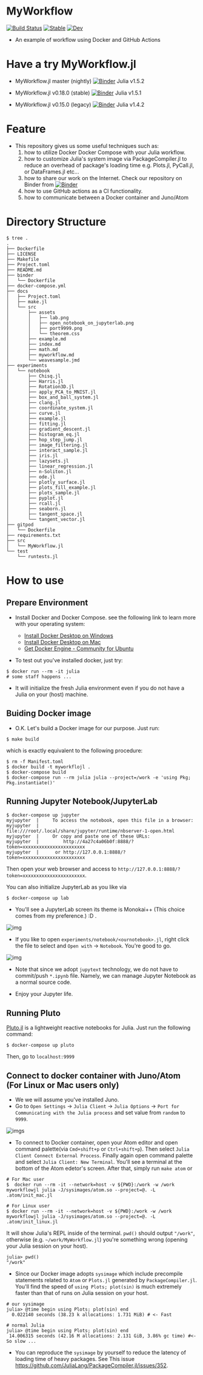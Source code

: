 # MyWorkflow

[![Build Status](https://github.com/terasakisatoshi/MyWorkflow.jl/workflows/CI/badge.svg)](https://github.com/terasakisatoshi/MyWorkflow.jl/actions)
[![Stable](https://img.shields.io/badge/docs-stable-blue.svg)](https://terasakisatoshi.github.io/MyWorkflow.jl/stable)
[![Dev](https://img.shields.io/badge/docs-dev-blue.svg)](https://terasakisatoshi.github.io/MyWorkflow.jl/dev)

- An example of workflow using Docker and GitHub Actions

# Have a try MyWorkflow.jl

- MyWorkflow.jl master (nightly) [![Binder](https://mybinder.org/badge_logo.svg)](https://mybinder.org/v2/gh/terasakisatoshi/MyWorkflow.jl/master) Julia v1.5.2

- MyWorkflow.jl v0.18.0 (stable) [![Binder](https://mybinder.org/badge_logo.svg)](https://mybinder.org/v2/gh/terasakisatoshi/MyWorkflow.jl/v0.18.0) Julia v1.5.1

- MyWorkflow.jl v0.15.0 (legacy) [![Binder](https://mybinder.org/badge_logo.svg)](https://mybinder.org/v2/gh/terasakisatoshi/MyWorkflow.jl/v0.15.0) Julia v1.4.2


# Feature

- This repository gives us some useful techniques such as:
  1. how to utilize Docker Docker Compose with your Julia workflow.
  2. how to customize Julia's system image via PackageCompiler.jl to reduce an overhead of package's loading time e.g. Plots.jl, PyCall.jl, or DataFrames.jl etc...
  3. how to share our work on the Internet. Check our repository on Binder from [![Binder](https://mybinder.org/badge_logo.svg)](https://mybinder.org/v2/gh/terasakisatoshi/MyWorkflow.jl/master)
  4. how to use GitHub actions as a CI functionality.
  5. how to communicate between a Docker container and Juno/Atom

# Directory Structure

```console
$ tree .
.
├── Dockerfile
├── LICENSE
├── Makefile
├── Project.toml
├── README.md
├── binder
│   └── Dockerfile
├── docker-compose.yml
├── docs
│   ├── Project.toml
│   ├── make.jl
│   └── src
│       ├── assets
│       │   ├── lab.png
│       │   ├── open_notebook_on_jupyterlab.png
│       │   ├── port9999.png
│       │   └── theorem.css
│       ├── example.md
│       ├── index.md
│       ├── math.md
│       ├── myworkflow.md
│       └── weavesample.jmd
├── experiments
│   └── notebook
│       ├── Chisq.jl
│       ├── Harris.jl
│       ├── Rotation3D.jl
│       ├── apply_PCA_to_MNIST.jl
│       ├── box_and_ball_system.jl
│       ├── clang.jl
│       ├── coordinate_system.jl
│       ├── curve.jl
│       ├── example.jl
│       ├── fitting.jl
│       ├── gradient_descent.jl
│       ├── histogram_eq.jl
│       ├── hop_step_jump.jl
│       ├── image_filtering.jl
│       ├── interact_sample.jl
│       ├── iris.jl
│       ├── lazysets.jl
│       ├── linear_regression.jl
│       ├── n-Soliton.jl
│       ├── ode.jl
│       ├── plotly_surface.jl
│       ├── plots_fill_example.jl
│       ├── plots_sample.jl
│       ├── pyplot.jl
│       ├── rcall.jl
│       ├── seaborn.jl
│       ├── tangent_space.jl
│       └── tangent_vector.jl
├── gitpod
│   └── Dockerfile
├── requirements.txt
├── src
│   └── MyWorkflow.jl
└── test
    └── runtests.jl
```

# How to use

## Prepare Environment

- Install Docker and Docker Compose. see the following link to learn more with your operating system:
  - [Install Docker Desktop on Windows](https://docs.docker.com/docker-for-windows/install/)
  - [Install Docker Desktop on Mac](https://docs.docker.com/docker-for-mac/install/)
  - [Get Docker Engine - Community for Ubuntu](https://docs.docker.com/install/linux/docker-ce/ubuntu/)

- To test out you've installed docker, just try:

```
$ docker run --rm -it julia
# some staff happens ...
```

- It will initialize the fresh Julia environment even if you do not have a Julia on your (host) machine.

## Buiding Docker image

- O.K. Let's build a Docker image for our purpose. Just run:

```
$ make build
```

which is exactly equivalent to the following procedure:

```
$ rm -f Manifest.toml
$ docker build -t myworkflojl .
$ docker-compose build
$ docker-compose run --rm julia julia --project=/work -e 'using Pkg; Pkg.instantiate()'
```

## Running Jupyter Notebook/JupyterLab

```console
$ docker-compose up jupyter
myjupyter  |     To access the notebook, open this file in a browser:
myjupyter  |         file:///root/.local/share/jupyter/runtime/nbserver-1-open.html
myjupyter  |     Or copy and paste one of these URLs:
myjupyter  |         http://4a27c4a06b0f:8888/?token=xxxxxxxxxxxxxxxxxxxxxxx
myjupyter  |      or http://127.0.0.1:8888/?token=xxxxxxxxxxxxxxxxxxxxxxx
```

Then open your web browser and access to `http://127.0.0.1:8888/?token=xxxxxxxxxxxxxxxxxxxxxxx`.

You can also initialize JupyterLab as you like via

```console
$ docker-compose up lab
```

- You'll see a JupyterLab screen its theme is Monokai++ (This choice comes from my preference.) :D .

![img](docs/src/assets/lab.png)

- If you like to open `experiments/notebook/<ournotebook>.jl`, right click the file to select and `Open with` -> `Notebook`. You're good to go.

 ![img](docs/src/assets/open_notebook_on_jupyterlab.png)

- Note that since we adopt `jupytext` technology, we do not have to commit/push `*.ipynb` file. Namely, we can manage Jupyter Notebook as a normal source code.

- Enjoy your Jupyter life.

## Running Pluto

[Pluto.jl](https://github.com/fonsp/Pluto.jl) is a lightweight reactive notebooks for Julia. Just run the following command:

```console
$ docker-compose up pluto
```

Then, go to `localhost:9999`

## Connect to docker container with Juno/Atom (For Linux or Mac users only)

- We we will assume you've installed Juno.
- Go to `Open Settings` -> `Julia Client` -> `Julia Options` -> `Port for Communicating with the Julia process` and set value from `random` to `9999`.

![imgs](docs/src/assets/port9999.png)

- To connect to Docker container, open your Atom editor and open command palette(via `Cmd+shift+p` or `Ctrl+shift+p`). Then select `Julia Client Connect External Process`. Finally again open command palette and select `Julia Client: New Terminal`. You'll see a terminal at the bottom of the Atom edetor's screen. After that, simply run `make atom` or


```console
# For Mac user
$  docker run --rm -it --network=host -v ${PWD}:/work -w /work myworkflowjl julia -J/sysimages/atom.so --project=@. -L .atom/init_mac.jl
```

```console
# For Linux user
$ docker run --rm -it --network=host -v ${PWD}:/work -w /work myworkflowjl julia -J/sysimages/atom.so --project=@. -L .atom/init_linux.jl
```

It will show Julia's REPL inside of the terminal. `pwd()` should output `"/work"`, otherwise (e.g. `~/work/MyWorkflow.jl`)  you're something wrong (opening your Julia session on your host).

```console
julia> pwd()
"/work"
```

- Since our Docker image adopts `sysimage` which include precompile statements related to `Atom` or `Plots.jl` generated by `PackageCompiler.jl`. You'll find the speed of `using Plots; plot(sin)` is much extremely faster than that of runs on Julia session on your host.

```
# our sysimage
julia> @time begin using Plots; plot(sin) end
  0.022140 seconds (38.23 k allocations: 1.731 MiB) # <- Fast
```

```
# normal Julia
julia> @time begin using Plots; plot(sin) end
 14.006315 seconds (42.16 M allocations: 2.131 GiB, 3.86% gc time) #<- So slow ...
```


- You can reproduce the `sysimage` by yourself to reduce the latency of loading time of heavy packages. See This issue https://github.com/JuliaLang/PackageCompiler.jl/issues/352.
